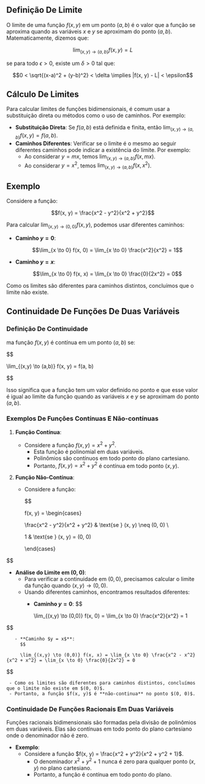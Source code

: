 ## Definição De Limite

O limite de uma função $f(x, y)$ em um ponto $(a, b)$ é o valor que a função se aproxima quando as variáveis $x$ e $y$ se aproximam do ponto $(a, b)$. Matematicamente, dizemos que:

$$\lim_{(x,y) \to (a,b)} f(x, y) = L$$

se para todo $\epsilon > 0$, existe um $\delta > 0$ tal que:

$$0 < \sqrt{(x-a)^2 + (y-b)^2} < \delta \implies |f(x, y) - L| < \epsilon$$

## Cálculo De Limites

Para calcular limites de funções bidimensionais, é comum usar a substituição direta ou métodos como o uso de caminhos. Por exemplo:

- **Substituição Direta**: Se $f(a, b)$ está definida e finita, então $\lim_{(x,y) \to (a,b)} f(x, y) = f(a, b)$.
- **Caminhos Diferentes**: Verificar se o limite é o mesmo ao seguir diferentes caminhos pode indicar a existência do limite. Por exemplo:
  - Ao considerar $y = mx$, temos $\lim_{(x,y) \to (a,b)} f(x, mx)$.
  - Ao considerar $y = x^2$, temos $\lim_{(x,y) \to (a,b)} f(x, x^2)$.

## Exemplo

Considere a função:

$$f(x, y) = \frac{x^2 - y^2}{x^2 + y^2}$$

Para calcular $\lim_{(x,y) \to (0,0)} f(x, y)$, podemos usar diferentes caminhos:

- **Caminho $y = 0$**:

  $$\lim_{x \to 0} f(x, 0) = \lim_{x \to 0} \frac{x^2}{x^2} = 1$$

- **Caminho $y = x$**:

  $$\lim_{x \to 0} f(x, x) = \lim_{x \to 0} \frac{0}{2x^2} = 0$$

Como os limites são diferentes para caminhos distintos, concluímos que o limite não existe.

## Continuidade De Funções De Duas Variáveis

### Definição De Continuidade

ma função $f(x, y)$ é contínua em um ponto $(a, b)$ se:

$$


\lim_{(x,y) \to (a,b)} f(x, y) = f(a, b)


$$

Isso significa que a função tem um valor definido no ponto e que esse valor é igual ao limite da função quando as variáveis $x$ e $y$ se aproximam do ponto $(a, b)$.

### Exemplos De Funções Contínuas E Não-contínuas

1. **Função Contínua**:
   - Considere a função $f(x, y) = x^2 + y^2$.
     - Esta função é polinomial em duas variáveis.
     - Polinômios são contínuos em todo ponto do plano cartesiano.
     - Portanto, $f(x, y) = x^2 + y^2$ é contínua em todo ponto $(x, y)$.

2. **Função Não-Contínua**:
   - Considere a função:

     $$


     f(x, y) = \begin{cases} 

     \frac{x^2 - y^2}{x^2 + y^2} & \text{se } (x, y) \neq (0, 0) \\

     1 & \text{se } (x, y) = (0, 0)

     \end{cases}

$$

 
  - **Análise do Limite em $(0, 0)$**:
     - Para verificar a continuidade em $(0, 0)$, precisamos calcular o limite da função quando $(x, y) \to (0, 0)$.
     - Usando diferentes caminhos, encontramos resultados diferentes:
       - **Caminho $y = 0$**:
         $$

         \lim_{(x,y) \to (0,0)} f(x, 0) = \lim_{x \to 0} \frac{x^2}{x^2} = 1
         
$$

       - **Caminho $y = x$**:
         $$

         \lim_{(x,y) \to (0,0)} f(x, x) = \lim_{x \to 0} \frac{x^2 - x^2}{x^2 + x^2} = \lim_{x \to 0} \frac{0}{2x^2} = 0
         

$$

     - Como os limites são diferentes para caminhos distintos, concluímos que o limite não existe em $(0, 0)$.
     - Portanto, a função $f(x, y)$ é **não-continua** no ponto $(0, 0)$.


### Continuidade De Funções Racionais Em Duas Variáveis


Funções racionais bidimensionais são formadas pela divisão de polinômios em duas variáveis. Elas são contínuas em todo ponto do plano cartesiano onde o denominador não é zero.

- **Exemplo**:
  - Considere a função $f(x, y) = \frac{x^2 + y^2}{x^2 + y^2 + 1}$.
    - O denominador $x^2 + y^2 + 1$ nunca é zero para qualquer ponto $(x, y)$ no plano cartesiano.
    - Portanto, a função é contínua em todo ponto do plano.
